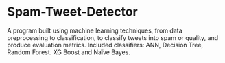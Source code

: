 # Spam-Tweet-Detector
A program built using machine learning techniques, from data preprocessing to classification, to classify tweets into spam or quality, and produce evaluation metrics. Included classifiers: ANN, Decision Tree, Random Forest. XG Boost and Naïve Bayes.
